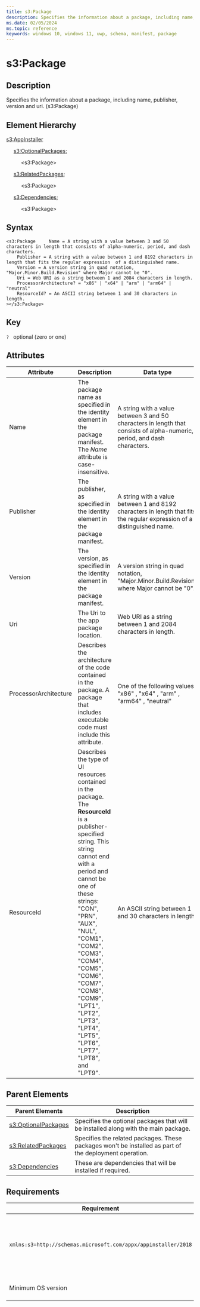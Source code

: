 ```yaml
---
title: s3:Package
description: Specifies the information about a package, including name, publisher, version and uri. (s3:Package)
ms.date: 02/05/2024
ms.topic: reference
keywords: windows 10, windows 11, uwp, schema, manifest, package 
---
```


# s3:Package

## Description

Specifies the information about a package, including name, publisher, version and uri. (s3:Package)


## Element Hierarchy

[s3:AppInstaller](element-s3-appinstaller.md)

&nbsp;&nbsp;&nbsp;&nbsp; [s3:OptionalPackages](element-s3-optionalpackages.md);

&nbsp;&nbsp;&nbsp;&nbsp; &nbsp;&nbsp;&nbsp;&nbsp;  &lt;s3:Package&gt;

&nbsp;&nbsp;&nbsp;&nbsp; [s3:RelatedPackages](element-s3-relatedpackages.md);

&nbsp;&nbsp;&nbsp;&nbsp; &nbsp;&nbsp;&nbsp;&nbsp;  &lt;s3:Package&gt;

&nbsp;&nbsp;&nbsp;&nbsp; [s3:Dependencies](element-s3-dependencies.md);

&nbsp;&nbsp;&nbsp;&nbsp; &nbsp;&nbsp;&nbsp;&nbsp;  &lt;s3:Package&gt;


## Syntax

```syntax
<s3:Package     Name = A string with a value between 3 and 50 characters in length that consists of alpha-numeric, period, and dash characters.
    Publisher = A string with a value between 1 and 8192 characters in length that fits the regular expression  of a distinguished name.
    Version = A version string in quad notation, "Major.Minor.Build.Revision" where Major cannot be "0".
    Uri = Web URI as a string between 1 and 2084 characters in length.
    ProcessorArchitecture? = "x86" | "x64" | "arm" | "arm64" | "neutral"
    ResourceId? = An ASCII string between 1 and 30 characters in length.
></s3:Package>
```

## Key

`?`    optional (zero or one) 


## Attributes

| Attribute | Description | Data type | Required |
| -----------| -------------| -----------| ----------|
| Name | The package name as specified in the identity element in the package manifest. The *Name* attribute is case-insensitive. | A string with a value between 3 and 50 characters in length that consists of alpha-numeric, period, and dash characters.| Yes |
| Publisher | The publisher, as specified in the identity element in the package manifest. | A string with a value between 1 and 8192 characters in length that fits the regular expression  of a distinguished name.| Yes |
| Version | The version, as specified in the identity element in the package manifest. | A version string in quad notation, "Major.Minor.Build.Revision" where Major cannot be "0".| Yes |
| Uri | The Uri to the app package location. | Web URI as a string between 1 and 2084 characters in length.| Yes |
| ProcessorArchitecture | Describes the architecture of the code contained in the package. A package that includes executable code must include this attribute. | One of the following values: "x86" , "x64" , "arm" , "arm64" , "neutral"| No |
| ResourceId | Describes the type of UI resources contained in the package. The **ResourceId** is a publisher-specified string. This string cannot end with a period and cannot be one of these strings: "CON", "PRN", "AUX", "NUL", "COM1", "COM2", "COM3", "COM4", "COM5", "COM6", "COM7", "COM8", "COM9", "LPT1", "LPT2", "LPT3", "LPT4", "LPT5", "LPT6", "LPT7", "LPT8", and "LPT9". | An ASCII string between 1 and 30 characters in length.| No |

## Parent Elements

| Parent Elements | Description |
|-----------------|-------------|
| [s3:OptionalPackages](element-s3-optionalpackages.md) | Specifies the optional packages that will be installed along with the main package. |
| [s3:RelatedPackages](element-s3-relatedpackages.md) | Specifies the related packages. These packages won't be installed as part of the deployment operation. |
| [s3:Dependencies](element-s3-dependencies.md) | These are dependencies that will be installed if required. |



## Requirements

| Requirement | Value |
| ---------------| -------------------------------------------------------------|
| `xmlns:s3=http://schemas.microsoft.com/appx/appinstaller/2018` | This namespace is required for features introduced in Windows 10, version 1809. |
| Minimum OS version | Windows 10 version 1809 |
